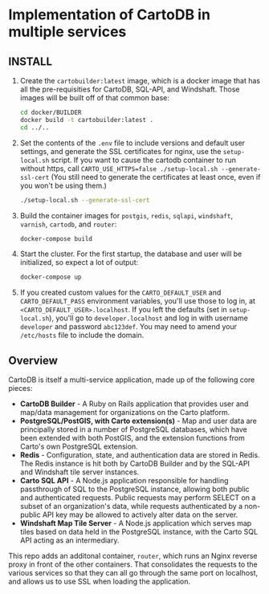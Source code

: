 # Implementation of CartoDB in multiple services

## INSTALL

1. Create the `cartobuilder:latest` image, which is a docker image that has all the pre-requisities for CartoDB, SQL-API, and Windshaft. Those images will be built off of that common base:

    ```bash
    cd docker/BUILDER
    docker build -t cartobuilder:latest .
    cd ../..
    ```

1. Set the contents of the `.env` file to include versions and default user settings, and generate the SSL certificates for nginx, use the `setup-local.sh` script. If you want to cause the cartodb container to run without https, call `CARTO_USE_HTTPS=false ./setup-local.sh --generate-ssl-cert` (You still need to generate the certificates at least once, even if you won't be using them.)

    ```bash
    ./setup-local.sh --generate-ssl-cert
    ```

1. Build the container images for `postgis`, `redis`, `sqlapi`, `windshaft`, `varnish`, `cartodb`, and `router`:

    ```bash
    docker-compose build
    ```

1. Start the cluster. For the first startup, the database and user will be initialized, so expect a lot of output:

    ```bash
    docker-compose up
    ```

1. If you created custom values for the `CARTO_DEFAULT_USER` and `CARTO_DEFAULT_PASS` environment variables, you'll use those to log in, at `<CARTO_DEFAULT_USER>.localhost`. If you left the defaults (set in `setup-local.sh`), you'll go to `developer.localhost` and log in with username `developer` and password `abc123def`. You may need to amend your `/etc/hosts` file to include the domain.



## Overview

CartoDB is itself a multi-service application, made up of the following core pieces:

* **CartoDB Builder** - A Ruby on Rails application that provides user and map/data management for organizations on the Carto platform.
* **PostgreSQL/PostGIS, with Carto extension(s)** - Map and user data are principally stored in a number of PostgreSQL databases, which have been extended with both PostGIS, and the extension functions from Carto's own PostgreSQL extension.
* **Redis** - Configuration, state, and authentication data are stored in Redis. The Redis instance is hit both by CartoDB Builder and by the SQL-API and Windshaft tile server instances.
* **Carto SQL API** - A Node.js application responsible for handling passthrough of SQL to the PostgreSQL instance, allowing both public and authenticated requests. Public requests may perform SELECT on a subset of an organization's data, while requests authenticated by a non-public API key may be allowed to actively alter data on the server.
* **Windshaft Map Tile Server** - A Node.js application which serves map tiles based on data held in the PostgreSQL instance, with the Carto SQL API acting as an intermediary.

This repo adds an additonal container, `router`, which runs an Nginx reverse proxy in front of the other containers. That consolidates the requests to the various services so that they can all go through the same port on localhost, and allows us to use SSL when loading the application.


